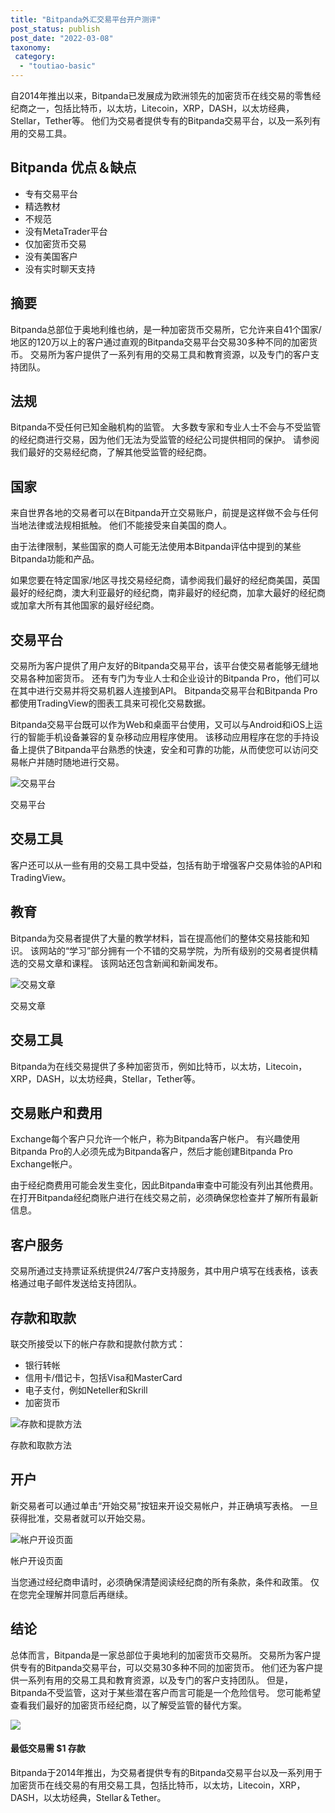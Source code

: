 ```yaml
---
title: "Bitpanda外汇交易平台开户测评"
post_status: publish
post_date: "2022-03-08"
taxonomy:
 category: 
  - "toutiao-basic"
---
```


自2014年推出以来，Bitpanda已发展成为欧洲领先的加密货币在线交易的零售经纪商之一，包括比特币，以太坊，Litecoin，XRP，DASH，以太坊经典，Stellar，Tether等。 他们为交易者提供专有的Bitpanda交易平台，以及一系列有用的交易工具。

## Bitpanda 优点＆缺点
- 专有交易平台
- 精选教材
- 不规范
- 没有MetaTrader平台
- 仅加密货币交易
- 没有美国客户
- 没有实时聊天支持


## 摘要

Bitpanda总部位于奥地利维也纳，是一种加密货币交易所，它允许来自41个国家/地区的120万以上的客户通过直观的Bitpanda交易平台交易30多种不同的加密货币。 交易所为客户提供了一系列有用的交易工具和教育资源，以及专门的客户支持团队。

## 法规

Bitpanda不受任何已知金融机构的监管。 大多数专家和专业人士不会与不受监管的经纪商进行交易，因为他们无法为受监管的经纪公司提供相同的保护。 请参阅我们最好的交易经纪商，了解其他受监管的经纪商。

## 国家

来自世界各地的交易者可以在Bitpanda开立交易账户，前提是这样做不会与任何当地法律或法规相抵触。 他们不能接受来自美国的商人。

由于法律限制，某些国家的商人可能无法使用本Bitpanda评估中提到的某些Bitpanda功能和产品。

如果您要在特定国家/地区寻找交易经纪商，请参阅我们最好的经纪商美国，英国最好的经纪商，澳大利亚最好的经纪商，南非最好的经纪商，加拿大最好的经纪商或加拿大所有其他国家的最好经纪商。

## 交易平台

交易所为客户提供了用户友好的Bitpanda交易平台，该平台使交易者能够无缝地交易各种加密货币。 还有专门为专业人士和企业设计的Bitpanda Pro，他们可以在其中进行交易并将交易机器人连接到API。 Bitpanda交易平台和Bitpanda Pro都使用TradingView的图表工具来可视化交易数据。

Bitpanda交易平台既可以作为Web和桌面平台使用，又可以与Android和iOS上运行的智能手机设备兼容的复杂移动应用程序使用。 该移动应用程序在您的手持设备上提供了Bitpanda平台熟悉的快速，安全和可靠的功能，从而使您可以访问交易帐户并随时随地进行交易。

![交易平台](https://cdn.fendou.la/funstoutiao/2020/11/Bitpanda-Review-Trading-Platform.png "交易平台")

交易平台

## 交易工具

客户还可以从一些有用的交易工具中受益，包括有助于增强客户交易体验的API和TradingView。

## 教育

Bitpanda为交易者提供了大量的教学材料，旨在提高他们的整体交易技能和知识。 该网站的“学习”部分拥有一个不错的交易学院，为所有级别的交易者提供精选的交易文章和课程。 该网站还包含新闻和新闻发布。

![交易文章](https://cdn.fendou.la/funstoutiao/2020/11/Bitpanda-Review-Trading-Articles-.jpg "交易文章")

交易文章

## 交易工具

Bitpanda为在线交易提供了多种加密货币，例如比特币，以太坊，Litecoin，XRP，DASH，以太坊经典，Stellar，Tether等。

## 交易账户和费用

Exchange每个客户只允许一个帐户，称为Bitpanda客户帐户。 有兴趣使用Bitpanda Pro的人必须先成为Bitpanda客户，然后才能创建Bitpanda Pro Exchange帐户。

由于经纪商费用可能会发生变化，因此Bitpanda审查中可能没有列出其他费用。 在打开Bitpanda经纪商账户进行在线交易之前，必须确保您检查并了解所有最新信息。

## 客户服务

交易所通过支持票证系统提供24/7客户支持服务，其中用户填写在线表格，该表格通过电子邮件发送给支持团队。

## 存款和取款

联交所接受以下的帐户存款和提款付款方式：
- 银行转帐
- 信用卡/借记卡，包括Visa和MasterCard
- 电子支付，例如Neteller和Skrill
- 加密货币

![存款和提款方法](https://cdn.fendou.la/funstoutiao/2020/11/Bitpanda-Review-Deposit-And-Withdrawal-Methods.jpg "存款和取款方法")

存款和取款方法

## 开户

新交易者可以通过单击“开始交易”按钮来开设交易帐户，并正确填写表格。 一旦获得批准，交易者就可以开始交易。

![帐户开设页面](https://cdn.fendou.la/funstoutiao/2020/11/Bitpanda-Review-Account-Opening-Page.jpg "帐户开设页面")

帐户开设页面

当您通过经纪商申请时，必须确保清楚阅读经纪商的所有条款，条件和政策。 仅在您完全理解并同意后再继续。

## 结论

总体而言，Bitpanda是一家总部位于奥地利的加密货币交易所。 交易所为客户提供专有的Bitpanda交易平台，可以交易30多种不同的加密货币。 他们还为客户提供一系列有用的交易工具和教育资源，以及专门的客户支持团队。 但是，Bitpanda不受监管，这对于某些潜在客户而言可能是一个危险信号。 您可能希望查看我们最好的加密货币经纪商，以了解受监管的替代方案。

![](https://cdn.fendou.la/funstoutiao/2020/11/bitpanda-logo.png)

#### 最低交易需 **$1** 存款

Bitpanda于2014年推出，为交易者提供专有的Bitpanda交易平台以及一系列用于加密货币在线交易的有用交易工具，包括比特币，以太坊，Litecoin，XRP，DASH，以太坊经典，Stellar＆Tether。
